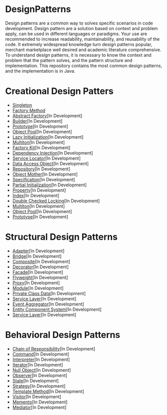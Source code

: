 # DesignPatterns

Design patterns are a common way to solves specific scenarios in code development. Design pattern
are a solution based on context and problem apply, can be used in different languages or paradigms. Your use are 
recommended to increase readability, maintainability, and reusability of the code. It extremely widespread knowledge
turn design patterns popular, merchant marketplace well desired and academic literature comprehensive. To understand
design patterns, it is necessary to know the context and problem that the pattern solves, and the pattern structure
and implementation. This repository contains the most common design patterns, and the implementation is in Java.

# Creational Design Patters
- [Singleton](src/main/java/com/dp/creational/singleton/Singleton.md)
- [Factory Method](src/main/java/com/dp/creational/factory/Factory.md)
- [Abstract Factory](src/main/java/com/dp/creational/abstractfactory/AbstractFactory.md)[In Development]
- [Builder](src/main/java/com/dp/creational/builder/Builder.md)[In Development]
- [Prototype](src/main/java/com/dp/creational/prototype/Prototype.md)[In Development]
- [Object Pool](src/main/java/com/dp/creational/objectpool/ObjectPool.md)[In Development]
- [Lazy Initialization](src/main/java/com/dp/creational/lazyinitialization/LazyInitialization.md)[In Development]
- [Multiton](src/main/java/com/dp/creational/multiton/Multiton.md)[In Development]
- [Factory Kit](src/main/java/com/dp/creational/factorykit/FactoryKit.md)[In Development]
- [Dependency Injection](src/main/java/com/dp/creational/dependencyinjection/DependencyInjection.md)[In Development]
- [Service Locator](src/main/java/com/dp/creational/servicelocator/ServiceLocator.md)[In Development]
- [Data Access Object](src/main/java/com/dp/creational/dataaccessobject/DataAccessObject.md)[In Development]
- [Repository](src/main/java/com/dp/creational/repository/Repository.md)[In Development]
- [Object Mother](src/main/java/com/dp/creational/objectmother/ObjectMother.md)[In Development]
- [Specification](src/main/java/com/dp/creational/specification/Specification.md)[In Development]
- [Partial Initialization](src/main/java/com/dp/creational/partialinitialization/PartialInitialization.md)[In Development]
- [Property](src/main/java/com/dp/creational/property/Property.md)[In Development]
- [Index](src/main/java/com/dp/creational/index/Index.md)[In Development]
- [Double Checked Locking](src/main/java/com/dp/creational/doublecheckedlocking/DoubleCheckedLocking.md)[In Development]
- [Multiton](src/main/java/com/dp/creational/multiton/Multiton.md)[In Development]
- [Object Pool](src/main/java/com/dp/creational/objectpool/ObjectPool.md)[In Development]
- [Prototype](src/main/java/com/dp/creational/prototype/Prototype.md)[In Development]

# Structural Design Patterns
- [Adapter](src/main/java/com/dp/structural/adapter/Adapter.md)[In Development]
- [Bridge](src/main/java/com/dp/structural/bridge/Bridge.md)[In Development]
- [Composite](src/main/java/com/dp/structural/composite/Composite.md)[In Development]
- [Decorator](src/main/java/com/dp/structural/decorator/Decorator.md)[In Development]
- [Facade](src/main/java/com/dp/structural/facade/Facade.md)[In Development]
- [Flyweight](src/main/java/com/dp/structural/flyweight/Flyweight.md)[In Development]
- [Proxy](src/main/java/com/dp/structural/proxy/Proxy.md)[In Development]
- [Module](src/main/java/com/dp/structural/module/Module.md)[In Development]
- [Private Class Data](src/main/java/com/dp/structural/privateclassdata/PrivateClassData.md)[In Development]
- [Service Layer](src/main/java/com/dp/structural/servicelayer/ServiceLayer.md)[In Development]
- [Event Aggregator](src/main/java/com/dp/structural/eventaggregator/EventAggregator.md)[In Development]
- [Entity Component System](src/main/java/com/dp/structural/entitycomponentsystem/EntityComponentSystem.md)[In Development]
- [Service Layer](src/main/java/com/dp/structural/servicelayer/ServiceLayer.md)[In Development]

# Behavioral Design Patterns
- [Chain of Responsibility](src/main/java/com/dp/behavioral/chainofresponsibility/ChainOfResponsibility.md)[In Development]
- [Command](src/main/java/com/dp/behavioral/command/Command.md)[In Development]
- [Interpreter](src/main/java/com/dp/behavioral/interpreter/Interpreter.md)[In Development]
- [Iterator](src/main/java/com/dp/behavioral/iterator/Iterator.md)[In Development]
- [Null Object](src/main/java/com/dp/behavioral/nullobject/NullObject.md)[In Development]
- [Observer](src/main/java/com/dp/behavioral/observer/Observer.md)[In Development]
- [State](src/main/java/com/dp/behavioral/state/State.md)[In Development]
- [Strategy](src/main/java/com/dp/behavioral/strategy/Strategy.md)[In Development]
- [Template Method](src/main/java/com/dp/behavioral/templatemethod/TemplateMethod.md)[In Development]
- [Visitor](src/main/java/com/dp/behavioral/visitor/Visitor.md)[In Development]
- [Memento](src/main/java/com/dp/behavioral/memento/Memento.md)[In Development]
- [Mediator](src/main/java/com/dp/behavioral/mediator/Mediator.md)[In Development]
 
